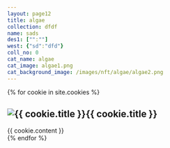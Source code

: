 ```yaml
---
layout: page12
title: algae
collection: dfdf
name: sads
des1: ["":""]
west: {"sd":"dfd"}
coll_no: 0
cat_name: algae
cat_image: algae1.png
cat_background_image: /images/nft/algae/algae2.png
---
```

{% for cookie in site.cookies %}
<div class="cookie">
<h2><img src="{{ cookie.image_path }}" alt="{{ cookie.title }}">{{ cookie.title }}</a></h2>
{{ cookie.content }}
</div>
{% endfor %}